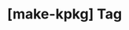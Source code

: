 ---
article_id: 0
description: List of articles under [make-kpkg] tag.
image: http://huntingbears.com.ve/static/img/site/mstile-310x310.png
layout: tag
slug: make-kpkg
title: '[make-kpkg] Tag'
---
